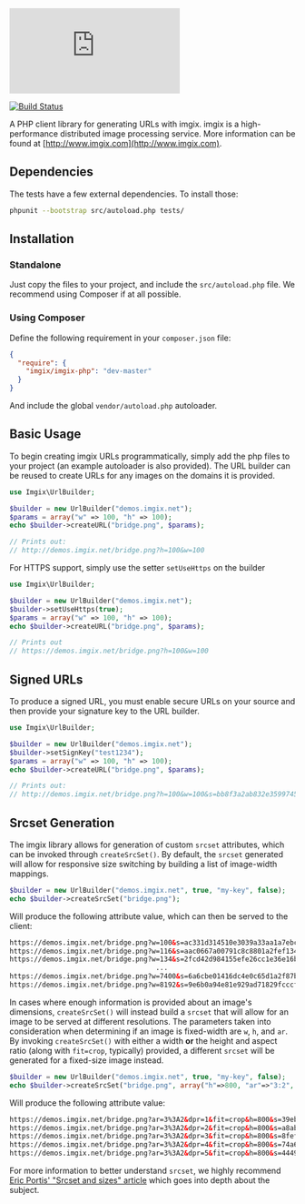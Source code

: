 ![imgix logo](https://assets.imgix.net/imgix-logo-web-2014.pdf?page=2&fm=png&w=200&h=200)

[![Build Status](https://travis-ci.org/imgix/imgix-php.png?branch=master)](https://travis-ci.org/imgix/imgix-php)

A PHP client library for generating URLs with imgix. imgix is a high-performance
distributed image processing service. More information can be found at
[http://www.imgix.com](http://www.imgix.com).


## Dependencies

The tests have a few external dependencies. To install those:

```bash
phpunit --bootstrap src/autoload.php tests/
```

## Installation

### Standalone

Just copy the files to your project, and include the `src/autoload.php` file. We recommend using Composer if at all possible.

### Using Composer

Define the following requirement in your `composer.json` file:

```json
{
  "require": {
    "imgix/imgix-php": "dev-master"
  }
}
```

And include the global `vendor/autoload.php` autoloader.

## Basic Usage

To begin creating imgix URLs programmatically, simply add the php files to your project (an example autoloader is also provided). The URL builder can be reused to create URLs for any
images on the domains it is provided.

```php
use Imgix\UrlBuilder;

$builder = new UrlBuilder("demos.imgix.net");
$params = array("w" => 100, "h" => 100);
echo $builder->createURL("bridge.png", $params);

// Prints out:
// http://demos.imgix.net/bridge.png?h=100&w=100
```

For HTTPS support, simply use the setter `setUseHttps` on the builder

```php
use Imgix\UrlBuilder;

$builder = new UrlBuilder("demos.imgix.net");
$builder->setUseHttps(true);
$params = array("w" => 100, "h" => 100);
echo $builder->createURL("bridge.png", $params);

// Prints out
// https://demos.imgix.net/bridge.png?h=100&w=100
```

## Signed URLs

To produce a signed URL, you must enable secure URLs on your source and then
provide your signature key to the URL builder.

```php
use Imgix\UrlBuilder;

$builder = new UrlBuilder("demos.imgix.net");
$builder->setSignKey("test1234");
$params = array("w" => 100, "h" => 100);
echo $builder->createURL("bridge.png", $params);

// Prints out:
// http://demos.imgix.net/bridge.png?h=100&w=100&s=bb8f3a2ab832e35997456823272103a4
```

## Srcset Generation

The imgix library allows for generation of custom `srcset` attributes, which can be invoked through `createSrcSet()`. By default, the `srcset` generated will allow for responsive size switching by building a list of image-width mappings.

```php
$builder = new UrlBuilder("demos.imgix.net", true, "my-key", false);
echo $builder->createSrcSet("bridge.png");
```

Will produce the following attribute value, which can then be served to the client:

```html
https://demos.imgix.net/bridge.png?w=100&s=ac331d314510e3039a33aa1a7ebc23ee 100w,
https://demos.imgix.net/bridge.png?w=116&s=aac0667a00791c8c8801a2fef134e78a 116w,
https://demos.imgix.net/bridge.png?w=134&s=2fcd42d984155efe26cc1e36e16b2897 134w,
                                    ...
https://demos.imgix.net/bridge.png?w=7400&s=6a6cbe01416dc4e0c65d1a2f87b868ac 7400w,
https://demos.imgix.net/bridge.png?w=8192&s=9e6b0a94e81e929ad71829fcccf4d2d8 8192w
```

In cases where enough information is provided about an image's dimensions, `createSrcSet()` will instead build a `srcset` that will allow for an image to be served at different resolutions. The parameters taken into consideration when determining if an image is fixed-width are `w`, `h`, and `ar`. By invoking `createSrcSet()` with either a width **or** the height and aspect ratio (along with `fit=crop`, typically) provided, a different `srcset` will be generated for a fixed-size image instead.

```php
$builder = new UrlBuilder("demos.imgix.net", true, "my-key", false);
echo $builder->createSrcSet("bridge.png", array("h"=>800, "ar"=>"3:2", "fit"=>"crop"));
```

Will produce the following attribute value:

```html
https://demos.imgix.net/bridge.png?ar=3%3A2&dpr=1&fit=crop&h=800&s=39eb37ad41acf7170343aa463424ae49 1x,
https://demos.imgix.net/bridge.png?ar=3%3A2&dpr=2&fit=crop&h=800&s=a8ab13a2c7a17b91db42cb86e45f7c9d 2x,
https://demos.imgix.net/bridge.png?ar=3%3A2&dpr=3&fit=crop&h=800&s=8fefe5daf312f04fb6912a101afbf704 3x,
https://demos.imgix.net/bridge.png?ar=3%3A2&dpr=4&fit=crop&h=800&s=74a6167d6ef8ba410109feda814b9ac0 4x,
https://demos.imgix.net/bridge.png?ar=3%3A2&dpr=5&fit=crop&h=800&s=4449b7f44ba7d6d0527a16d9a10b6e39 5x
```

For more information to better understand `srcset`, we highly recommend [Eric Portis' "Srcset and sizes" article](https://ericportis.com/posts/2014/srcset-sizes/) which goes into depth about the subject.
